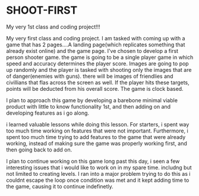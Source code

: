 # SHOOT-FIRST
My very 1st class and coding project!!!


My very first class and coding project. I am tasked with coming up with a game that has 2 pages....A landing page(which replicates something that already exist online) and the game page. I've chosen to develop a first person shooter game. the game is going to be a single player game in which speed and accuracy determines the player score. Images are going to pop up randomly and the player is tasked with shooting only the images that are of danger(enemies with guns). there will be images of friendlies and civillians that flas across the screen as well. If the player hits these targets, points will be deducted from his overall score. The game is clock based.

I plan to approach this game by developing a barebone minimal viable product with little to know functionality 1st, and then adding on and developing features as i go along.

i learned valuable lessons while doing this lesson. For starters, i spent way too much time working on features that were not important. Furthermore, i spent too much time trying to add features to the game that were already working, instead of making sure the game was properly working first, and then going back to add on.

I plan to continue working on this game long past this day, i seen a few interesting issues that i would like to work on in my spare time. includng but not limited to creating levels. I ran into a major problem trying to do this as i couldnt escape the loop once condition was met and it kept adding time to the game, causing it to continue indefinetly.
